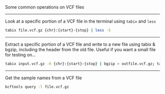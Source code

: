 
Some common operations on VCF files

----
Look at a specific portion of a VCF file in the terminal using `tabix` and `less`

```sh
tabix file.vcf.gz {chr}:{start}-{stop} | less -S
```
----
Extract a specific portion of a VCF file and write to a new file using tabix & bgzip, including the header from the old file. Useful if you want a small file for testing on...

```sh
tabix input.vcf.gz -h {chr}:{start}-{stop} | bgzip > outfile.vcf.gz; tabix outfile.vcf.gz
```
----
Get the sample names from a VCF file

```sh
bcftools query -l file.vcf.gz
```
